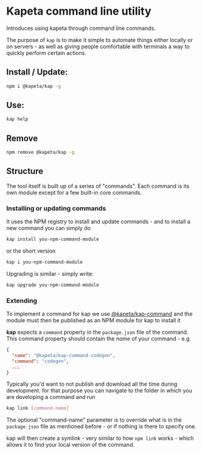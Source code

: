 # Kapeta command line utility

Introduces using kapeta through command line commands. 

The purpose of ```kap``` is to make it simple to automate things 
either locally or on servers - 
as well as giving people comfortable with terminals a way to quickly perform
certain actions.

## Install / Update:
```bash
npm i @kapeta/kap -g
``` 

## Use:
```bash
kap help
``` 

## Remove
```bash
npm remove @kapeta/kap -g
``` 

## Structure
The tool itself is built up of a series of "commands". Each command is
its own module except for a few built-in core commands. 

### Installing or updating commands
It uses the NPM registry to install and update commands - and to install a new command
you can simply do 
```bash
kap install you-npm-command-module
```
or the short version
```bash
kap i you-npm-command-module
```

Upgrading is similar - simply write:
```bash
kap upgrade you-npm-command-module
```

### Extending
To implement a command for kap we use
[@kapeta/kap-command](https://github.com/kapetacom/blockctl-command)
and the module must then be published as an NPM module for kap to install it

**kap** expects a ```command``` property in the ```package.json``` file
of the command. This command property should contain the *name* of your command -
e.g.
```json
{
  "name": "@kapeta/kap-command-codegen",
  "command": "codegen",
  ...
} 
```

Typically you'd want to not publish and download all the time during development. 
for that purpose you can navigate to the folder in which you are developing a command 
and run 
```bash
kap link [command-name]
```
The optional "command-name" parameter is to override what is in the 
```package.json``` file as mentioned before - or if nothing is there to 
specify one.    

kap will then create a symlink - very similar to 
how ```npm link``` works - which allows it to find your local version of
the command.

